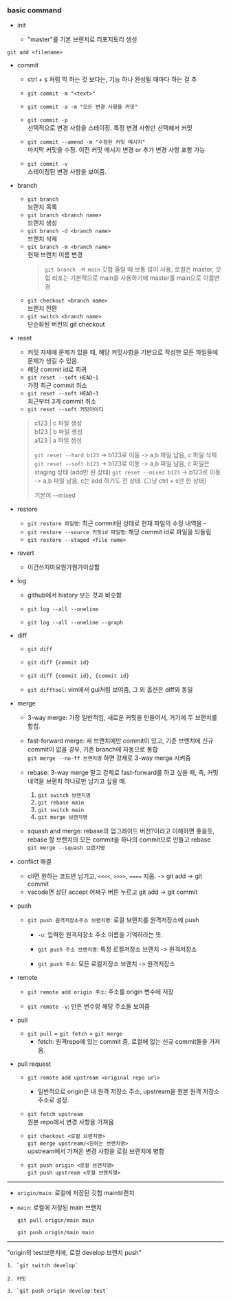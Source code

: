 ### basic command

- init

  - "master"를 기본 브랜치로 리포지토리 생성

`git add <filename>`

- commit

  - ctrl + s 처럼 막 하는 것 보다는, 기능 하나 완성될 때마다 하는 걸 추

  - `git commit -m "<text>"`
  - `git commit -a -m "모든 변경 사항을 커밋"`
  - `git commit -p` <br>선택적으로 변경 사항을 스테이징. 특정 변경 사항만 선택해서 커밋
  - `git commit --amend -m "수정된 커밋 메시지"`<br>마지막 커밋을 수정. 이전 커밋 메시지 변경 or 추가 변경 사항 포함 가능
  - `git commit -v` <br>스테이징된 변경 사항을 보여줌.

- branch

  - `git branch`<br>브랜치 목록
  - `git branch <branch name>`<br>브랜치 생성
  - `git branch -d <branch name>`<br> 브랜치 삭제
  - `git branch -m <branch name>`<br> 현재 브랜치 이름 변경
    > `git branch -M main` 깃헙 올릴 때 보통 많이 사용, 로컬은 master, 깃헙 리포는 기본적으로 main을 사용하기에 master를 main으로 이름변경
  - `git checkout <branch name>`<br> 브랜치 전환
  - `git switch <branch name>`<br> 단순화된 버전의 git checkout

- reset

  - 커밋 자체에 문제가 있을 때, 해당 커밋사항을 기반으로 작성한 모든 파일들에 문제가 생길 수 있음.
  - 해당 commit id로 회귀
  - `git reset --soft HEAD~1`<br>가장 최근 commit 취소
  - `git reset --soft HEAD~3`<br>최근부터 3개 commit 취소
  - `git reset --soft 커밋아이디`

  > c123 | c 파일 생성<br>
  > b123 | b 파일 생성<br>
  > a123 | a 파일 생성<br>
  >
  > `git reset --hard b123` -> b123로 이동 -> a,b 파일 남음, c 파일 삭제
  > `git reset --soft b123` -> b123로 이동 -> a,b 파일 남음, c 파일은 staging 상태 (add만 된 상태)
  > `git reset --mixed b123` -> b123로 이동 -> a,b 파일 남음, c는 add 하기도 전 상태. (그냥 ctrl + s만 한 상태)
  >
  > 기본이 --mixed

- restore

  - `git restore 파일명`: 최근 commit된 상태로 현재 파일의 수정 내역을 -
  - `git restore --source 커밋id 파일명`: 해당 commit id로 파일을 되돌림
  - `git restore --staged <file name>`

- revert

  - 이건쓰지마요뭔가뭔가이상함

- log

  - github에서 history 보는 것과 비슷함

  - `git log --all --oneline`
  - `git log --all --oneline --graph`

- diff

  - `git diff`
  - `git diff {commit id}`
  - `git diff {commit id}, {commit id}`

  - `git difftool`: vim에서 gui처럼 보여줌, 그 외 옵션은 diff와 동일

- merge

  - 3-way merge: 가장 일반적임, 새로운 커밋을 만들어서, 거기에 두 브랜치를 합침.
  - fast-forward merge: 새 브랜치에만 commit이 있고, 기준 브랜치에 신규 commit이 없을 경우, 기존 branch에 자동으로 통합 <br>`git merge --no-ff 브랜치명` 하면 강제로 3-way merge 시켜줌

  - rebase: 3-way merge 말고 강제로 fast-forward를 하고 싶을 때, 즉, 커밋 내역을 브랜치 하나로만 남기고 싶을 때.

    1. `git switch 브랜치명`
    2. `git rebase main`
    3. `git switch main`
    4. `git merge 브랜치명`

  - squash and merge: rebase의 업그레이드 버전?이라고 이해하면 좋을듯, rebase 할 브랜치의 모든 commit을 하나의 commit으로 만들고 rebase<br>`git merge --squash 브랜치명`

- conflict 해결

  - cli면 원하는 코드만 남기고, `<<<<`, `>>>>`, `====` 지움. -> git add -> git commit
  - vscode면 상단 accept 어쩌구 버튼 누르고 git add -> git commit

- push

  - `git push 원격저장소주소 브랜치명`: 로컬 브랜치를 원격저장소에 push

    - `-u`: 입력한 원격저장소 주소 이름을 기억하라는 뜻.

    - `git push 주소 브랜치명`: 특정 로컬저장소 브랜치 -> 원격저장소
    - `git push 주소`: 모든 로컬저장소 브랜치 -> 원격저장소

- remote

  - `git remote add origin 주소`: 주소를 origin 변수에 저장

  - `git remote -v`: 만든 변수랑 해당 주소들 보여줌

- pull

  - `git pull` = `git fetch` + `git merge`
    - fetch: 원격repo에 있는 commit 중, 로컬에 없는 신규 commit들을 가져옴.

- pull request

  - `git remote add upstream <original repo url>`

    - 일반적으로 origin은 내 원격 저장소 주소, upstream을 원본 원격 저장소 주소로 설정.

  - `git fetch upstream`<br> 원본 repo에서 변경 사항을 가져옴

  - `git checkout <로컬 브랜치명>`<br>`git merge upstream/<원하는 브랜치명>`<br>upstream에서 가져온 변경 사항을 로컬 브랜치에 병합

  - `git push origin <로컬 브랜치명>`<br>`git push upstream <로컬 브랜치명>`

---

- `origin/main`: 로컬에 저장된 깃헙 main브랜치
- `main`: 로컬에 저장된 main 브랜치

  `git pull origin/main main`

  `git push origin/main main`

---

"origin의 test브랜치에, 로컬 develop 브랜치 push"

    1. `git switch develop`

    2. 커밋

    3. `git push origin develop:test`
